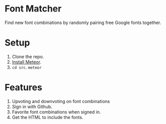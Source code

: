 Font Matcher
============

Find new font combinations by randomly pairing free Google fonts together.

# Setup

1. Clone the repo.
2. [Install Meteor](https://www.meteor.com/install).
3. `cd src`. `meteor`

# Features

1. Upvoting and downvoting on font combinations
2. Sign in with Github.
3. Favorite font combinations when signed in.
4. Get the HTML to include the fonts.
